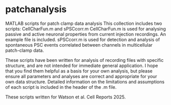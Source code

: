 # patchanalysis
MATLAB scripts for patch clamp data analysis
This collection includes two scripts: CellCharFun.m and sPSCcorr.m
CellCharFun.m is used for analysing passive and active neuronal properties from current injection recordings. An example file is included.
sPSCcorr.m is used for detection and analysis of spontaneous PSC events correlated between channels in multicellular patch-clamp data.

These scripts have been written for analysis of recording files with specific structure, and are not intended for immediate general application.
I hope that you find them helpful as a basis for your own analysis, but please ensure all parameters and analyses are correct and appropriate for your own data structure.
Detailed information on the limitations and assumptions of each script is included in the header of the .m file.

These scripts written for Watson et al. Cell Reports 2025.
